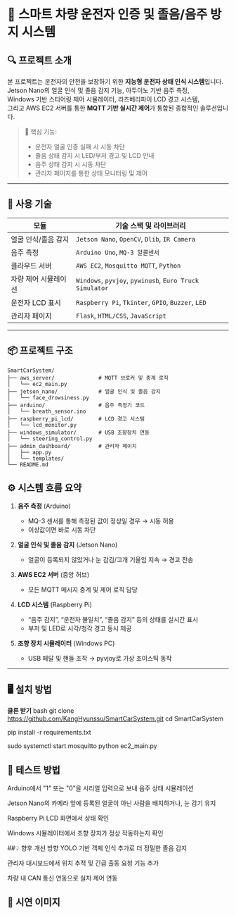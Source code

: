 # 🚗 스마트 차량 운전자 인증 및 졸음/음주 방지 시스템

## 🔍 프로젝트 소개

본 프로젝트는 운전자의 안전을 보장하기 위한 **지능형 운전자 상태 인식 시스템**입니다.  
Jetson Nano의 얼굴 인식 및 졸음 감지 기능, 아두이노 기반 음주 측정,  
Windows 기반 스티어링 제어 시뮬레이터, 라즈베리파이 LCD 경고 시스템,  
그리고 AWS EC2 서버를 통한 **MQTT 기반 실시간 제어**가 통합된 종합적인 솔루션입니다.

> 🧠 핵심 기능:  
> - 운전자 얼굴 인증 실패 시 시동 차단  
> - 졸음 상태 감지 시 LED/부저 경고 및 LCD 안내  
> - 음주 상태 감지 시 시동 차단  
> - 관리자 페이지를 통한 상태 모니터링 및 제어

---

## 🧰 사용 기술

| 모듈          | 기술 스택 및 라이브러리 |
|---------------|--------------------------|
| 얼굴 인식/졸음 감지 | `Jetson Nano`, `OpenCV`, `Dlib`, `IR Camera` |
| 음주 측정        | `Arduino Uno`, `MQ-3 알콜센서` |
| 클라우드 서버     | `AWS EC2`, `Mosquitto MQTT`, `Python` |
| 차량 제어 시뮬레이션 | `Windows`, `pyvjoy`, `pywinusb`, `Euro Truck Simulator` |
| 운전자 LCD 표시 | `Raspberry Pi`, `Tkinter`, `GPIO`, `Buzzer`, `LED` |
| 관리자 페이지     | `Flask`, `HTML/CSS`, `JavaScript` |

---

## 📦 프로젝트 구조

```plaintext
SmartCarSystem/
├── aws_server/              # MQTT 브로커 및 중계 로직
│   └── ec2_main.py
├── jetson_nano/             # 얼굴 인식 및 졸음 감지
│   └── face_drowsiness.py
├── arduino/                 # 음주 측정기 코드
│   └── breath_sensor.ino
├── raspberry_pi_lcd/        # LCD 경고 시스템
│   └── lcd_monitor.py
├── windows_simulator/       # USB 조향장치 연동
│   └── steering_control.py
├── admin_dashboard/         # 관리자 페이지
│   ├── app.py
│   └── templates/
└── README.md
```


## ⚙️ 시스템 흐름 요약

1. **음주 측정** (Arduino)
   - MQ-3 센서를 통해 측정된 값이 정상일 경우 → 시동 허용
   - 이상값이면 바로 시동 차단

2. **얼굴 인식 및 졸음 감지** (Jetson Nano)
   - 얼굴이 등록되지 않았거나 눈 감김/고개 기울임 지속 → 경고 전송

3. **AWS EC2 서버** (중앙 허브)
   - 모든 MQTT 메시지 중계 및 제어 로직 담당

4. **LCD 시스템** (Raspberry Pi)
   - “음주 감지”, “운전자 불일치”, “졸음 감지” 등의 상태를 실시간 표시
   - 부저 및 LED로 시각/청각 경고 동시 제공

5. **조향 장치 시뮬레이터** (Windows PC)
   - USB 페달 및 핸들 조작 → pyvjoy로 가상 조이스틱 동작

---

## 🖥️ 설치 방법

**클론 받기**
bash
git clone https://github.com/KangHyunssu/SmartCarSystem.git
cd SmartCarSystem

pip install -r requirements.txt

sudo systemctl start mosquitto
python ec2_main.py

## 🧪 테스트 방법

Arduino에서 "1" 또는 "0"을 시리얼 입력으로 보내 음주 상태 시뮬레이션

Jetson Nano의 카메라 앞에 등록된 얼굴이 아닌 사람을 배치하거나, 눈 감기 유지

Raspberry Pi LCD 화면에서 상태 확인

Windows 시뮬레이터에서 조향 장치가 정상 작동하는지 확인


##💡 향후 개선 방향
YOLO 기반 객체 인식 추가로 더 정밀한 졸음 감지

관리자 대시보드에서 위치 추적 및 긴급 출동 요청 기능 추가

차량 내 CAN 통신 연동으로 실차 제어 연동


## 📸 시연 이미지




